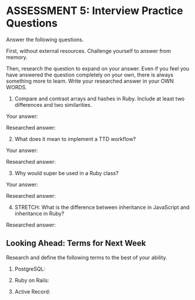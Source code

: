 # ASSESSMENT 5: Interview Practice Questions

Answer the following questions.

First, without external resources. Challenge yourself to answer from memory.

Then, research the question to expand on your answer. Even if you feel you have answered the question completely on your own, there is always something more to learn. Write your researched answer in your OWN WORDS.

1. Compare and contrast arrays and hashes in Ruby. Include at least two differences and two similarities.

Your answer:

Researched answer:

2. What does it mean to implement a TTD workflow?

Your answer:

Researched answer:

3. Why would super be used in a Ruby class?

Your answer:

Researched answer:

4. STRETCH: What is the difference between inheritance in JavaScript and inheritance in Ruby?

Researched answer:

## Looking Ahead: Terms for Next Week

Research and define the following terms to the best of your ability.

1. PostgreSQL:

2. Ruby on Rails:

3. Active Record:
